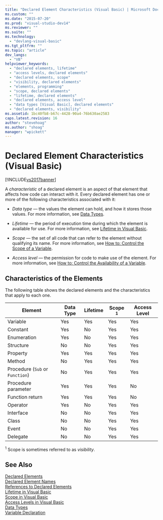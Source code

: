 ```yaml
---
title: "Declared Element Characteristics (Visual Basic) | Microsoft Docs"
ms.custom: ""
ms.date: "2015-07-20"
ms.prod: "visual-studio-dev14"
ms.reviewer: ""
ms.suite: ""
ms.technology: 
  - "devlang-visual-basic"
ms.tgt_pltfrm: ""
ms.topic: "article"
dev_langs: 
  - "VB"
helpviewer_keywords: 
  - "declared elements, lifetime"
  - "access levels, declared elements"
  - "declared elements, scope"
  - "visibility, declared elements"
  - "elements, programming"
  - "scope, declared elements"
  - "lifetime, declared elements"
  - "declared elements, access level"
  - "data types [Visual Basic], declared elements"
  - "declared elements, visibility"
ms.assetid: 1bc40fb8-b67c-4428-90a4-76b630ae2583
caps.latest.revision: 16
author: "stevehoag"
ms.author: "shoag"
manager: "wpickett"
---
```

# Declared Element Characteristics (Visual Basic)
[!INCLUDE[vs2017banner](../../../../includes/vs2017banner.md)]

A *characteristic* of a declared element is an aspect of that element that affects how code can interact with it. Every declared element has one or more of the following characteristics associated with it:  
  
-   *Data type* — the values the element can hold, and how it stores those values. For more information, see [Data Types](../../../../visual-basic/language-reference/data-types/data-type-summary.md).  
  
-   *Lifetime* — the period of execution time during which the element is available for use. For more information, see [Lifetime in Visual Basic](../../../../visual-basic/programming-guide/language-features/declared-elements/lifetime.md).  
  
-   *Scope* — the set of all code that can refer to the element without qualifying its name. For more information, see [How to: Control the Scope of a Variable](../../../../visual-basic/programming-guide/language-features/declared-elements/how-to-control-the-scope-of-a-variable.md).  
  
-   *Access level* — the permission for code to make use of the element. For more information, see [How to: Control the Availability of a Variable](../../../../visual-basic/programming-guide/language-features/declared-elements/how-to-control-the-availability-of-a-variable.md).  
  
## Characteristics of the Elements  
 The following table shows the declared elements and the characteristics that apply to each one.  
  
|Element|Data Type|Lifetime|Scope <sup>1</sup>|Access Level|  
|-------------|---------------|--------------|------------------------|------------------|  
|Variable|Yes|Yes|Yes|Yes|  
|Constant|Yes|No|Yes|Yes|  
|Enumeration|Yes|No|Yes|Yes|  
|Structure|No|No|Yes|Yes|  
|Property|Yes|Yes|Yes|Yes|  
|Method|No|Yes|Yes|Yes|  
|Procedure (`Sub` or `Function`)|No|Yes|Yes|Yes|  
|Procedure parameter|Yes|Yes|Yes|No|  
|Function return|Yes|Yes|Yes|No|  
|Operator|Yes|No|Yes|Yes|  
|Interface|No|No|Yes|Yes|  
|Class|No|No|Yes|Yes|  
|Event|No|No|Yes|Yes|  
|Delegate|No|No|Yes|Yes|  
  
 <sup>1</sup> Scope is sometimes referred to as *visibility*.  
  
## See Also  
 [Declared Elements](../../../../visual-basic/programming-guide/language-features/declared-elements/index.md)   
 [Declared Element Names](../../../../visual-basic/programming-guide/language-features/declared-elements/declared-element-names.md)   
 [References to Declared Elements](../../../../visual-basic/programming-guide/language-features/declared-elements/references-to-declared-elements.md)   
 [Lifetime in Visual Basic](../../../../visual-basic/programming-guide/language-features/declared-elements/lifetime.md)   
 [Scope in Visual Basic](../../../../visual-basic/programming-guide/language-features/declared-elements/scope.md)   
 [Access Levels in Visual Basic](../../../../visual-basic/programming-guide/language-features/declared-elements/access-levels.md)   
 [Data Types](../../../../visual-basic/programming-guide/language-features/data-types/index.md)   
 [Variable Declaration](../../../../visual-basic/programming-guide/language-features/variables/variable-declaration.md)
